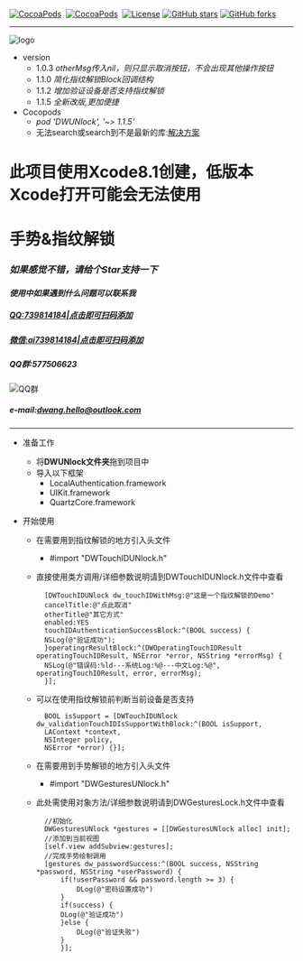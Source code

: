 [![CocoaPods](http://img.shields.io/cocoapods/v/DWUNlock.svg?style=flat)](http://cocoapods.org/?q=DWUNlock)&nbsp;
[![CocoaPods](http://img.shields.io/cocoapods/p/DWUNlock.svg?style=flat)](http://cocoapods.org/?q=DWUNlock)&nbsp;
[![License](https://img.shields.io/cocoapods/l/DWUNlock.svg?style=flat)](http://cocoapods.org/pods/DWUNlock) 
[![GitHub stars](https://img.shields.io/github/stars/dwanghello/DWUNlock.svg)](https://github.com/asiosldh/DWUNlock/stargazers)
[![GitHub forks](https://img.shields.io/github/forks/dwanghello/DWUNlock.svg)](https://github.com/asiosldh/DWUNlock/forkgazers)

---
![logo](https://github.com/dwanghello/DWUNlock/blob/master/logo.png)

- version
    - 1.0.3 *otherMsg传入nil，则只显示取消按钮，不会出现其他操作按钮*
    - 1.1.0 *简化指纹解锁Block回调结构*
    - 1.1.2 *增加验证设备是否支持指纹解锁*
    - 1.1.5 *全新改版,更加便捷*
- Cocopods
    - *pod 'DWUNlock', '~> 1.1.5'*
    - 无法search或search到不是最新的库:[解决方案](http://www.jianshu.com/p/1fc730b0edc7)
    

# 此项目使用Xcode8.1创建，低版本Xcode打开可能会无法使用
# 手势&amp;指纹解锁
### *如果感觉不错，请给个Star支持一下*
#### *使用中如果遇到什么问题可以联系我*
##### *[QQ:739814184|点击即可扫码添加](https://github.com/dwanghello/DWTransform/blob/master/QQ.png)* 
##### *[微信:ai739814184|点击即可扫码添加](https://github.com/dwanghello/DWTransform/blob/master/WeChat.png)*
##### *QQ群:577506623*
![QQ群](https://github.com/dwanghello/DWTransform/blob/master/QQ群.png)
##### *e-mail:dwang.hello@outlook.com*

---
- 准备工作
    - 将<strong>DWUNlock文件夹</strong>拖到项目中
    - 导入以下框架
        - LocalAuthentication.framework
        - UIKit.framework
        - QuartzCore.framework

- 开始使用
    - 在需要用到指纹解锁的地方引入头文件
        - #import "DWTouchIDUNlock.h"
    - 直接使用类方调用/详细参数说明请到DWTouchIDUNlock.h文件中查看


            [DWTouchIDUNlock dw_touchIDWithMsg:@"这是一个指纹解锁的Demo"
            cancelTitle:@"点此取消" 
            otherTitle@"其它方式" 
            enabled:YES 
            touchIDAuthenticationSuccessBlock:^(BOOL success) {
            NSLog(@"验证成功");
            }operatingrResultBlock:^(DWOperatingTouchIDResult operatingTouchIDResult, NSError *error, NSString *errorMsg) {
            NSLog(@"错误码:%ld---系统Log:%@---中文Log:%@", operatingTouchIDResult, error, errorMsg);
            }];
            
    - 可以在使用指纹解锁前判断当前设备是否支持

            BOOL isSupport = [DWTouchIDUNlock dw_validationTouchIDIsSupportWithBlock:^(BOOL isSupport, 
            LAContext *context, 
            NSInteger policy, 
            NSError *error) {}];

    - 在需要用到手势解锁的地方引入头文件
        - #import "DWGesturesUNlock.h"
    
    - 此处需使用对象方法/详细参数说明请到DWGesturesLock.h文件中查看
    
            //初始化
            DWGesturesUNlock *gestures = [[DWGesturesUNlock alloc] init];
            //添加到当前视图
            [self.view addSubview:gestures];
            //完成手势绘制调用
            [gestures dw_passwordSuccess:^(BOOL success, NSString *password, NSString *userPassword) {
                if(!userPassword && password.length >= 3) {
                    DLog(@"密码设置成功")
                }
                if(success) {
                DLog(@"验证成功")
                }else {
                    DLog(@"验证失败")
                }
                }];


